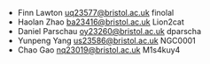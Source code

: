 * Finn Lawton uq23577@bristol.ac.uk finolal
* Haolan Zhao ba23416@bristol.ac.uk Lion2cat
* Daniel Parschau oy23260@bristol.ac.uk dparscha
* Yunpeng Yang us23586@bristol.ac.uk NGC0001
* Chao Gao nq23019@bristol.ac.uk M1s4kuy4
